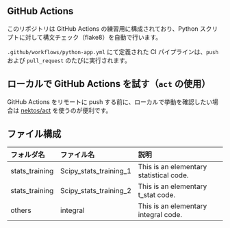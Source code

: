 ## GitHub Actions

このリポジトリは GitHub Actions の練習用に構成されており、Python スクリプトに対して構文チェック（flake8）を自動で行います。

`.github/workflows/python-app.yml` にて定義された CI パイプラインは、`push` および `pull_request` のたびに実行されます。

## ローカルで GitHub Actions を試す（`act` の使用）

GitHub Actions をリモートに push する前に、ローカルで挙動を確認したい場合は [nektos/act](https://github.com/nektos/act) を使うのが便利です。


## ファイル構成

|フォルダ名 |ファイル名 |説明                         |
|:--        |:--     |:--                       |
|stats_training |Scipy_stats_training_1      |This is an elementary statistical code.    |
|stats_training |Scipy_stats_training_2      |This is an elementary t_stat code.   |
|others |integral     |This is an elementary integral code.   |
